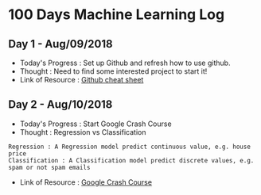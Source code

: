 # 100 Days Machine Learning Log

## Day 1 - Aug/09/2018
- Today's Progress : Set up Github and refresh how to use github.
- Thought : Need to find some interested project to start it!
- Link of Resource : <a href="https://education.github.com/git-cheat-sheet-education.pdf">Github cheat sheet</a>

## Day 2 - Aug/10/2018
- Today's Progress : Start Google Crash Course
- Thought : Regression vs Classification
```
Regression : A Regression model predict continuous value, e.g. house price
Classification : A Classification model predict discrete values, e.g. spam or not spam emails
```
- Link of Resource : <a href="https://developers.google.com/machine-learning/crash-course/">Google Crash Course</a>
